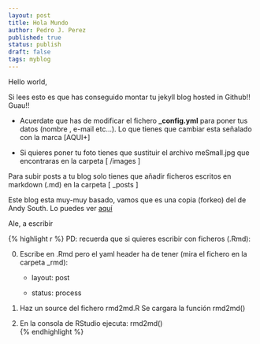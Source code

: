 ```yaml
---
layout: post
title: Hola Mundo
author: Pedro J. Perez
published: true
status: publish
draft: false
tags: myblog
---
```

 
Hello world,
 
Si lees esto es que has conseguido montar tu jekyll blog hosted in Github!! Guau!! 
 
- Acuerdate que has de modificar el fichero **_config.yml** para poner tus datos (nombre , e-mail etc...). Lo que tienes que cambiar esta señalado con la marca [AQUI+]   
 
- Si quieres poner tu foto tienes que sustituir el archivo meSmall.jpg que encontraras en la carpeta  [  /images  ]   
 
 
Para subir posts a tu blog solo tienes que añadir ficheros escritos en markdown (.md) en la carpeta [  _posts  ]    
 
 
Este blog esta muy-muy basado, vamos que es una copia (forkeo) del de Andy South. Lo puedes ver [aquí](http://andysouth.github.io/)    
 
 
 
Ale, a escribir    
 
 
 

{% highlight r %}
PD: recuerda que si quieres escribir con ficheros (.Rmd):   
 
0) Escribe en .Rmd pero el yaml header ha de tener (mira el fichero en la carpeta _rmd):     
 
    - layout: post    
    
    - status: process  
    
1) Haz un source del fichero rmd2md.R Se cargara la función rmd2md() 
 
2) En la consola de RStudio ejecuta:  rmd2md()  
{% endhighlight %}
